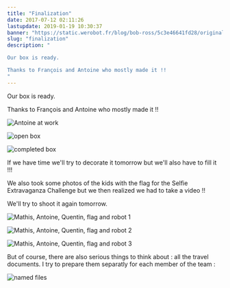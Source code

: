 ```yaml
---
title: "Finalization"
date: 2017-07-12 02:11:26
lastupdate: 2019-01-19 10:30:37
banner: "https://static.werobot.fr/blog/bob-ross/5c3e46641fd28/original.jpg"
slug: "finalization"
description: " 

Our box is ready.

Thanks to François and Antoine who mostly made it !!
"
---
```


Our box is ready.

Thanks to François and Antoine who mostly made it !!

![Antoine at work](https://static.werobot.fr/blog/bob-ross/5c3e46641fd28/50.jpg "Antoine at work")

![open box](https://static.werobot.fr/blog/bob-ross/5c3e4664bf42e/50.jpg "open box")

![completed box](https://static.werobot.fr/blog/bob-ross/5c3e46654dbc0/50.jpg "completed box")

If we have time we'll try to decorate it tomorrow but we'll also have to fill it !!!

We also took some photos of the kids with the flag for the Selfie Extravaganza Challenge but we then realized we had to take a video !! 

We'll try to shoot it again tomorrow.

![Mathis, Antoine, Quentin, flag and robot 1](https://static.werobot.fr/blog/bob-ross/5c3e4665c2cbd/50.jpg "Mathis, Antoine, Quentin, flag and robot 1")

![Mathis, Antoine, Quentin, flag and robot 2](https://static.werobot.fr/blog/bob-ross/5c3e466665949/50.jpg "Mathis, Antoine, Quentin, flag and robot 2")

![Mathis, Antoine, Quentin, flag and robot 3](https://static.werobot.fr/blog/bob-ross/5c3e4666cf84d/50.jpg "Mathis, Antoine, Quentin, flag and robot 3")

But of course, there are also serious things to think about : all the travel documents. I try to prepare them separatly for each member of the team :

![named files](https://static.werobot.fr/blog/bob-ross/5c3e46674b444/50.jpg "named files")




    
